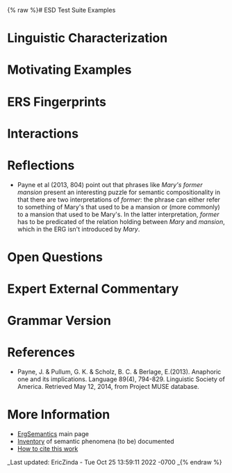 {% raw %}# ESD Test Suite Examples

# Linguistic Characterization

# Motivating Examples

# ERS Fingerprints

# Interactions

# Reflections

- Payne et al (2013, 804) point out that phrases like *Mary's former
mansion* present an interesting puzzle for semantic compositionality
in that there are two interpretations of *former*: the phrase can
either refer to something of Mary's that used to be a mansion or
(more commonly) to a mansion that used to be Mary's. In the latter
interpretation, *former* has to be predicated of the relation
holding between *Mary* and *mansion*, which in the ERG isn't
introduced by *Mary*.

# Open Questions

# Expert External Commentary

# Grammar Version

# References

- Payne, J. & Pullum, G. K. & Scholz, B. C. & Berlage, E.(2013).
Anaphoric one and its implications. Language 89(4), 794-829.
Linguistic Society of America. Retrieved May 12, 2014, from Project
MUSE database.

# More Information

- [ErgSemantics](../ErgSemantics) main page
- [Inventory](../ErgSemantics_Inventory) of semantic phenomena (to be)
documented
- [How to cite this work](../ErgSemantics_HowToCite)

_Last updated: EricZinda - Tue Oct 25 13:59:11 2022 -0700
_{% endraw %}